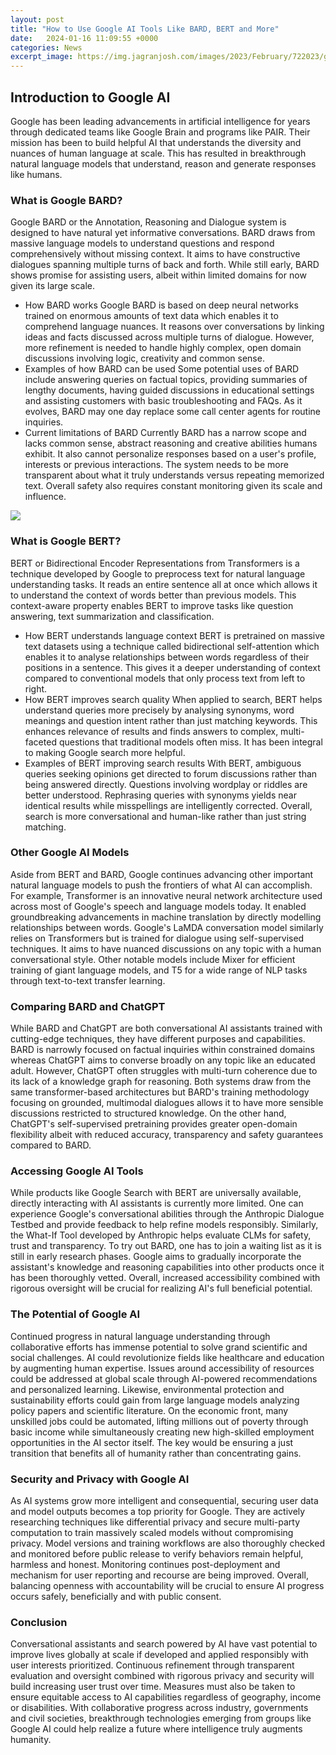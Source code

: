 ```yaml
---
layout: post
title: "How to Use Google AI Tools Like BARD, BERT and More"
date:   2024-01-16 11:09:55 +0000
categories: News
excerpt_image: https://img.jagranjosh.com/images/2023/February/722023/google-bard-ai.jpg
---
```

## Introduction to Google AI 
Google has been leading advancements in artificial intelligence for years through dedicated teams like Google Brain and programs like PAIR. Their mission has been to build helpful AI that understands the diversity and nuances of human language at scale. This has resulted in breakthrough natural language models that understand, reason and generate responses like humans.
### What is Google BARD?
Google BARD or the Annotation, Reasoning and Dialogue system is designed to have natural yet informative conversations. BARD draws from massive language models to understand questions and respond comprehensively without missing context. It aims to have constructive dialogues spanning multiple turns of back and forth. While still early, BARD shows promise for assisting users, albeit within limited domains for now given its large scale. 
- How BARD works 
Google BARD is based on deep neural networks trained on enormous amounts of text data which enables it to comprehend language nuances. It reasons over conversations by linking ideas and facts discussed across multiple turns of dialogue. However, more refinement is needed to handle highly complex, open domain discussions involving logic, creativity and common sense.
- Examples of how BARD can be used
Some potential uses of BARD include answering queries on factual topics, providing summaries of lengthy documents, having guided discussions in educational settings and assisting customers with basic troubleshooting and FAQs. As it evolves, BARD may one day replace some call center agents for routine inquiries.  
- Current limitations of BARD
Currently BARD has a narrow scope and lacks common sense, abstract reasoning and creative abilities humans exhibit. It also cannot personalize responses based on a user's profile, interests or previous interactions. The system needs to be more transparent about what it truly understands versus repeating memorized text. Overall safety also requires constant monitoring given its scale and influence.

![](https://img.jagranjosh.com/images/2023/February/722023/google-bard-ai.jpg)
### What is Google BERT? 
BERT or Bidirectional Encoder Representations from Transformers is a technique developed by Google to preprocess text for natural language understanding tasks. It reads an entire sentence all at once which allows it to understand the context of words better than previous models. This context-aware property enables BERT to improve tasks like question answering, text summarization and classification.
- How BERT understands language context
BERT is pretrained on massive text datasets using a technique called bidirectional self-attention which enables it to analyse relationships between words regardless of their positions in a sentence. This gives it a deeper understanding of context compared to conventional models that only process text from left to right.
- How BERT improves search quality
When applied to search, BERT helps understand queries more precisely by analysing synonyms, word meanings and question intent rather than just matching keywords. This enhances relevance of results and finds answers to complex, multi-faceted questions that traditional models often miss. It has been integral to making Google search more helpful.
- Examples of BERT improving search results
With BERT, ambiguous queries seeking opinions get directed to forum discussions rather than being answered directly. Questions involving wordplay or riddles are better understood. Rephrasing queries with synonyms yields near identical results while misspellings are intelligently corrected. Overall, search is more conversational and human-like rather than just string matching.
### Other Google AI Models
Aside from BERT and BARD, Google continues advancing other important natural language models to push the frontiers of what AI can accomplish. For example, Transformer is an innovative neural network architecture used across most of Google's speech and language models today. It enabled groundbreaking advancements in machine translation by directly modelling relationships between words.
Google's LaMDA conversation model similarly relies on Transformers but is trained for dialogue using self-supervised techniques. It aims to have nuanced discussions on any topic with a human conversational style. Other notable models include Mixer for efficient training of giant language models, and T5 for a wide range of NLP tasks through text-to-text transfer learning.
### Comparing BARD and ChatGPT  
While BARD and ChatGPT are both conversational AI assistants trained with cutting-edge techniques, they have different purposes and capabilities. BARD is narrowly focused on factual inquiries within constrained domains whereas ChatGPT aims to converse broadly on any topic like an educated adult. However, ChatGPT often struggles with multi-turn coherence due to its lack of a knowledge graph for reasoning.
Both systems draw from the same transformer-based architectures but BARD's training methodology focusing on grounded, multimodal dialogues allows it to have more sensible discussions restricted to structured knowledge. On the other hand, ChatGPT's self-supervised pretraining provides greater open-domain flexibility albeit with reduced accuracy, transparency and safety guarantees compared to BARD.
### Accessing Google AI Tools
While products like Google Search with BERT are universally available, directly interacting with AI assistants is currently more limited. One can experience Google's conversational abilities through the Anthropic Dialogue Testbed and provide feedback to help refine models responsibly. Similarly, the What-If Tool developed by Anthropic helps evaluate CLMs for safety, trust and transparency. 
To try out BARD, one has to join a waiting list as it is still in early research phases. Google aims to gradually incorporate the assistant's knowledge and reasoning capabilities into other products once it has been thoroughly vetted. Overall, increased accessibility combined with rigorous oversight will be crucial for realizing AI's full beneficial potential.
### The Potential of Google AI
Continued progress in natural language understanding through collaborative efforts has immense potential to solve grand scientific and social challenges. AI could revolutionize fields like healthcare and education by augmenting human expertise. Issues around accessibility of resources could be addressed at global scale through AI-powered recommendations and personalized learning.  Likewise, environmental protection and sustainability efforts could gain from large language models analyzing policy papers and scientific literature. On the economic front, many unskilled jobs could be automated, lifting millions out of poverty through basic income while simultaneously creating new high-skilled employment opportunities in the AI sector itself. The key would be ensuring a just transition that benefits all of humanity rather than concentrating gains.
### Security and Privacy with Google AI
As AI systems grow more intelligent and consequential, securing user data and model outputs becomes a top priority for Google. They are actively researching techniques like differential privacy and secure multi-party computation to train massively scaled models without compromising privacy. Model versions and training workflows are also thoroughly checked and monitored before public release to verify behaviors remain helpful, harmless and honest. Monitoring continues post-deployment and mechanism for user reporting and recourse are being improved. Overall, balancing openness with accountability will be crucial to ensure AI progress occurs safely, beneficially and with public consent.
### Conclusion
Conversational assistants and search powered by AI have vast potential to improve lives globally at scale if developed and applied responsibly with user interests prioritized. Continuous refinement through transparent evaluation and oversight combined with rigorous privacy and security will build increasing user trust over time. Measures must also be taken to ensure equitable access to AI capabilities regardless of geography, income or disabilities. With collaborative progress across industry, governments and civil societies, breakthrough technologies emerging from groups like Google AI could help realize a future where intelligence truly augments humanity. 